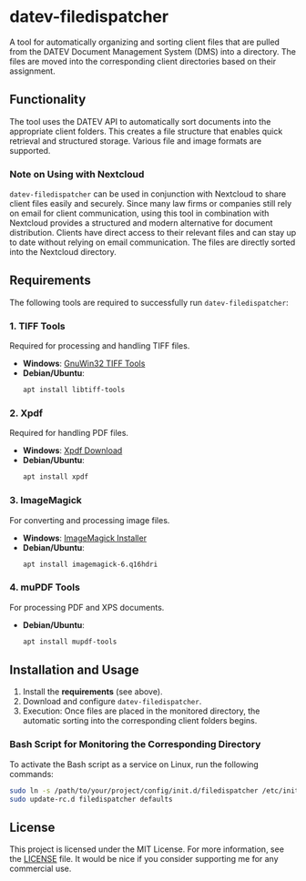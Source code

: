 # datev-filedispatcher

A tool for automatically organizing and sorting client files that are pulled from the DATEV Document Management System (DMS) into a directory. The files are moved into the corresponding client directories based on their assignment.

## Functionality
The tool uses the DATEV API to automatically sort documents into the appropriate client folders. This creates a file structure that enables quick retrieval and structured storage. Various file and image formats are supported.

### Note on Using with Nextcloud
`datev-filedispatcher` can be used in conjunction with Nextcloud to share client files easily and securely. Since many law firms or companies still rely on email for client communication, using this tool in combination with Nextcloud provides a structured and modern alternative for document distribution. Clients have direct access to their relevant files and can stay up to date without relying on email communication. The files are directly sorted into the Nextcloud directory.

## Requirements
The following tools are required to successfully run `datev-filedispatcher`:

### 1. TIFF Tools
Required for processing and handling TIFF files.
- **Windows**: [GnuWin32 TIFF Tools](https://gnuwin32.sourceforge.net/packages/tiff.htm)
- **Debian/Ubuntu**: 
  ```bash
  apt install libtiff-tools
  ```

### 2. Xpdf
Required for handling PDF files.
- **Windows**: [Xpdf Download](https://www.xpdfreader.com/download.html)
- **Debian/Ubuntu**:
  ```bash
  apt install xpdf
  ```

### 3. ImageMagick
For converting and processing image files.
- **Windows**: [ImageMagick Installer](https://imagemagick.org/archive/binaries/ImageMagick-7.1.1-39-Q16-HDRI-x64-dll.exe)
- **Debian/Ubuntu**:
  ```bash
  apt install imagemagick-6.q16hdri
  ```

### 4. muPDF Tools
For processing PDF and XPS documents.
- **Debian/Ubuntu**:
  ```bash
  apt install mupdf-tools
  ```

## Installation and Usage
1. Install the **requirements** (see above).
2. Download and configure `datev-filedispatcher`.
3. Execution: Once files are placed in the monitored directory, the automatic sorting into the corresponding client folders begins.

### Bash Script for Monitoring the Corresponding Directory
To activate the Bash script as a service on Linux, run the following commands:
```bash
sudo ln -s /path/to/your/project/config/init.d/filedispatcher /etc/init.d/filedispatcher
sudo update-rc.d filedispatcher defaults
```

## License
This project is licensed under the MIT License. For more information, see the [LICENSE](LICENSE) file. It would be nice if you consider supporting me for any commercial use.
